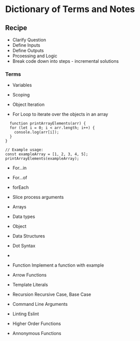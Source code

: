 # Dictionary of Terms and Notes

## Recipe
  - Clarify Question
  - Define Inputs
  -  Define Outputs
  -  Prcoessing and Logic
  -  Break code down into steps - incremental solutions
  
### Terms

* Variables

* Scoping

* Object Iteration
* For Loop to iterate over the objects in an array
```
  function printArrayElements(arr) {
  for (let i = 0; i < arr.length; i++) {
    console.log(arr[i]);
  }
}

// Example usage:
const exampleArray = [1, 2, 3, 4, 5];
printArrayElements(exampleArray); 
```


*  For...in

* For...of

* forEach

* Slice process arguments
* Arrays
* Data types
* Object
* Data Structures
* Dot Syntax
* 

* Function
    Implement a function with example

* Arrow Functions

* Template Literals

* Recursion
  Recursive Case, Base Case

* Command Line Arguments

* Linting
  Eslint

* Higher Order Functions

* Annonymous Functions





